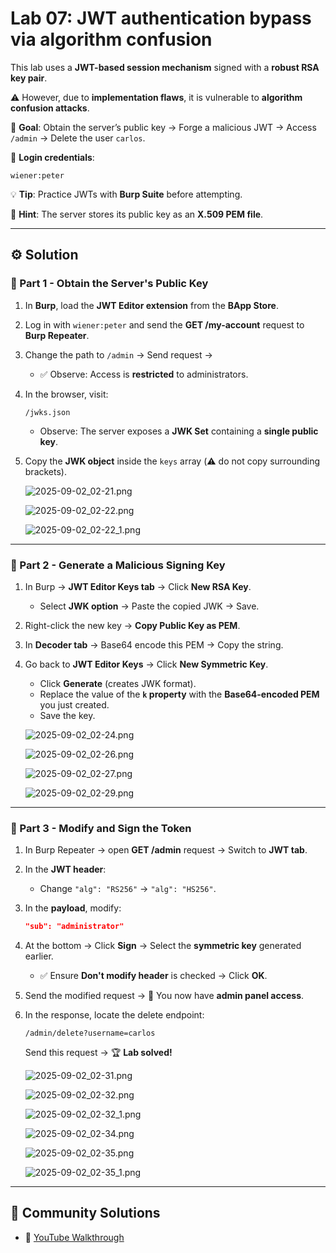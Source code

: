 # Lab 07: JWT authentication bypass via algorithm confusion

This lab uses a **JWT-based session mechanism** signed with a **robust RSA key pair**.

⚠️ However, due to **implementation flaws**, it is vulnerable to **algorithm confusion attacks**.

🎯 **Goal**: Obtain the server’s public key → Forge a malicious JWT → Access `/admin` → Delete the user `carlos`.

👤 **Login credentials**:

```
wiener:peter
```

💡 **Tip**: Practice JWTs with **Burp Suite** before attempting.

🔎 **Hint**: The server stores its public key as an **X.509 PEM file**.

---

## ⚙️ Solution

### 🔹 Part 1 - Obtain the Server's Public Key

1. In **Burp**, load the **JWT Editor extension** from the **BApp Store**.
2. Log in with `wiener:peter` and send the **GET /my-account** request to **Burp Repeater**.
3. Change the path to `/admin` → Send request →
    - ✅ Observe: Access is **restricted** to administrators.
4. In the browser, visit:
    
    ```
    /jwks.json
    ```
    
    - Observe: The server exposes a **JWK Set** containing a **single public key**.
5. Copy the **JWK object** inside the `keys` array (⚠️ do not copy surrounding brackets).
    
    ![2025-09-02_02-21.png](LabImg/2025-09-02_02-21.png)
    
    ![2025-09-02_02-22.png](LabImg/2025-09-02_02-22.png)
    
    ![2025-09-02_02-22_1.png](LabImg/2025-09-02_02-22_1.png)
    

---

### 🔹 Part 2 - Generate a Malicious Signing Key

1. In Burp → **JWT Editor Keys tab** → Click **New RSA Key**.
    - Select **JWK option** → Paste the copied JWK → Save.
2. Right-click the new key → **Copy Public Key as PEM**.
3. In **Decoder tab** → Base64 encode this PEM → Copy the string.
4. Go back to **JWT Editor Keys** → Click **New Symmetric Key**.
    - Click **Generate** (creates JWK format).
    - Replace the value of the **`k` property** with the **Base64-encoded PEM** you just created.
    - Save the key.
    
    ![2025-09-02_02-24.png](LabImg/2025-09-02_02-24.png)
    
    ![2025-09-02_02-26.png](LabImg/2025-09-02_02-26.png)
    
    ![2025-09-02_02-27.png](LabImg/2025-09-02_02-27.png)
    
    ![2025-09-02_02-29.png](LabImg/2025-09-02_02-29.png)
    

---

### 🔹 Part 3 - Modify and Sign the Token

1. In Burp Repeater → open **GET /admin** request → Switch to **JWT tab**.
2. In the **JWT header**:
    - Change `"alg": "RS256"` → `"alg": "HS256"`.
3. In the **payload**, modify:
    
    ```json
    "sub": "administrator"
    ```
    
4. At the bottom → Click **Sign** → Select the **symmetric key** generated earlier.
    - ✅ Ensure **Don't modify header** is checked → Click **OK**.
5. Send the modified request → 🎉 You now have **admin panel access**.
6. In the response, locate the delete endpoint:
    
    ```
    /admin/delete?username=carlos
    ```
    
    Send this request → 🏆 **Lab solved!**
    
    ![2025-09-02_02-31.png](LabImg/2025-09-02_02-31.png)
    
    ![2025-09-02_02-32.png](LabImg/2025-09-02_02-32.png)
    
    ![2025-09-02_02-32_1.png](LabImg/2025-09-02_02-32_1.png)
    
    ![2025-09-02_02-34.png](LabImg/2025-09-02_02-34.png)
    
    ![2025-09-02_02-35.png](LabImg/2025-09-02_02-35.png)
    
    ![2025-09-02_02-35_1.png](LabImg/2025-09-02_02-35_1.png)
    

---

## 🎥 Community Solutions

- 🔗 [YouTube Walkthrough](https://youtu.be/d-X9CmpnJdE)